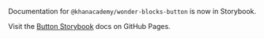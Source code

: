 Documentation for `@khanacademy/wonder-blocks-button` is now in Storybook.

Visit the [Button
Storybook](https://khan.github.io/wonder-blocks/?path=/docs/button)
docs on GitHub Pages.